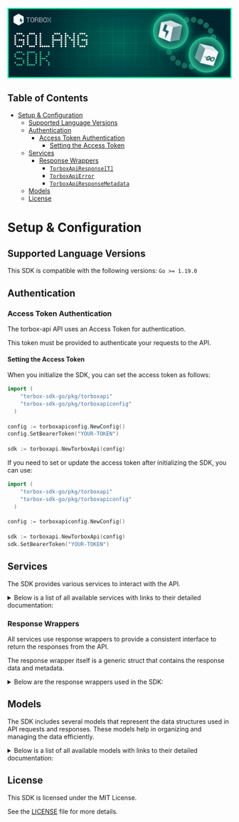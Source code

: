 ![Logo](https://raw.githubusercontent.com/TorBox-App/torbox-sdk-go/main/assets/banner.png)

## Table of Contents

- [Setup \& Configuration](#setup--configuration)
  - [Supported Language Versions](#supported-language-versions)
  - [Authentication](#authentication)
    - [Access Token Authentication](#access-token-authentication)
      - [Setting the Access Token](#setting-the-access-token)
  - [Services](#services)
    - [Response Wrappers](#response-wrappers)
      - [`TorboxApiResponse[T]`](#torboxapiresponset)
      - [`TorboxApiError`](#torboxapierror)
      - [`TorboxApiResponseMetadata`](#torboxapiresponsemetadata)
  - [Models](#models)
  - [License](#license)

# Setup & Configuration

## Supported Language Versions

This SDK is compatible with the following versions: `Go >= 1.19.0`

## Authentication

### Access Token Authentication

The torbox-api API uses an Access Token for authentication.

This token must be provided to authenticate your requests to the API.

#### Setting the Access Token

When you initialize the SDK, you can set the access token as follows:

```go
import (
    "torbox-sdk-go/pkg/torboxapi"
    "torbox-sdk-go/pkg/torboxapiconfig"
  )

config := torboxapiconfig.NewConfig()
config.SetBearerToken("YOUR-TOKEN")

sdk := torboxapi.NewTorboxApi(config)
```

If you need to set or update the access token after initializing the SDK, you can use:

```go
import (
    "torbox-sdk-go/pkg/torboxapi"
    "torbox-sdk-go/pkg/torboxapiconfig"
  )

config := torboxapiconfig.NewConfig()

sdk := torboxapi.NewTorboxApi(config)
sdk.SetBearerToken("YOUR-TOKEN")
```

## Services

The SDK provides various services to interact with the API.

<details> 
<summary>Below is a list of all available services with links to their detailed documentation:</summary>

| Name                                                                                |
| :---------------------------------------------------------------------------------- |
| [TorrentsService](documentation/services/torrents_service.md)                       |
| [UsenetService](documentation/services/usenet_service.md)                           |
| [WebDownloadsDebridService](documentation/services/web_downloads_debrid_service.md) |
| [GeneralService](documentation/services/general_service.md)                         |
| [NotificationsService](documentation/services/notifications_service.md)             |
| [UserService](documentation/services/user_service.md)                               |
| [RssFeedsService](documentation/services/rss_feeds_service.md)                      |
| [IntegrationsService](documentation/services/integrations_service.md)               |
| [QueuedService](documentation/services/queued_service.md)                           |

</details>

### Response Wrappers

All services use response wrappers to provide a consistent interface to return the responses from the API.

The response wrapper itself is a generic struct that contains the response data and metadata.

<details>
<summary>Below are the response wrappers used in the SDK:</summary>

#### `TorboxApiResponse[T]`

This response wrapper is used to return the response data from the API. It contains the following fields:

| Name     | Type                        | Description                                 |
| :------- | :-------------------------- | :------------------------------------------ |
| Data     | `T`                         | The body of the API response                |
| Metadata | `TorboxApiResponseMetadata` | Status code and headers returned by the API |

#### `TorboxApiError`

This response wrapper is used to return an error. It contains the following fields:

| Name     | Type                        | Description                                 |
| :------- | :-------------------------- | :------------------------------------------ |
| Err      | `error`                     | The error that occurred                     |
| Body     | `T`                         | The body of the API response                |
| Metadata | `TorboxApiResponseMetadata` | Status code and headers returned by the API |

#### `TorboxApiResponseMetadata`

This struct is shared by both response wrappers and contains the following fields:

| Name       | Type                | Description                                      |
| :--------- | :------------------ | :----------------------------------------------- |
| Headers    | `map[string]string` | A map containing the headers returned by the API |
| StatusCode | `int`               | The status code returned by the API              |

</details>

## Models

The SDK includes several models that represent the data structures used in API requests and responses. These models help in organizing and managing the data efficiently.

<details> 
<summary>Below is a list of all available models with links to their detailed documentation:</summary>

| Name                                                                                                          | Description |
| :------------------------------------------------------------------------------------------------------------ | :---------- |
| [CreateTorrentRequest](documentation/models/create_torrent_request.md)                                        |             |
| [CreateTorrentOkResponse](documentation/models/create_torrent_ok_response.md)                                 |             |
| [ControlTorrentOkResponse](documentation/models/control_torrent_ok_response.md)                               |             |
| [RequestDownloadLinkOkResponse](documentation/models/request_download_link_ok_response.md)                    |             |
| [GetTorrentListOkResponse](documentation/models/get_torrent_list_ok_response.md)                              |             |
| [GetTorrentCachedAvailabilityOkResponse](documentation/models/get_torrent_cached_availability_ok_response.md) |             |
| [ExportTorrentDataOkResponse](documentation/models/export_torrent_data_ok_response.md)                        |             |
| [GetTorrentInfoOkResponse](documentation/models/get_torrent_info_ok_response.md)                              |             |
| [CreateUsenetDownloadRequest](documentation/models/create_usenet_download_request.md)                         |             |
| [CreateUsenetDownloadOkResponse](documentation/models/create_usenet_download_ok_response.md)                  |             |
| [GetUsenetListOkResponse](documentation/models/get_usenet_list_ok_response.md)                                |             |
| [CreateWebDownloadRequest](documentation/models/create_web_download_request.md)                               |             |
| [CreateWebDownloadOkResponse](documentation/models/create_web_download_ok_response.md)                        |             |
| [GetWebDownloadListOkResponse](documentation/models/get_web_download_list_ok_response.md)                     |             |
| [GetHosterListOkResponse](documentation/models/get_hoster_list_ok_response.md)                                |             |
| [GetUpStatusOkResponse](documentation/models/get_up_status_ok_response.md)                                    |             |
| [GetStatsOkResponse](documentation/models/get_stats_ok_response.md)                                           |             |
| [GetNotificationFeedOkResponse](documentation/models/get_notification_feed_ok_response.md)                    |             |
| [GetUserDataOkResponse](documentation/models/get_user_data_ok_response.md)                                    |             |
| [AddReferralToAccountOkResponse](documentation/models/add_referral_to_account_ok_response.md)                 |             |
| [GetAllJobsOkResponse](documentation/models/get_all_jobs_ok_response.md)                                      |             |
| [GetAllJobsByHashOkResponse](documentation/models/get_all_jobs_by_hash_ok_response.md)                        |             |

</details>

## License

This SDK is licensed under the MIT License.

See the [LICENSE](LICENSE) file for more details.
